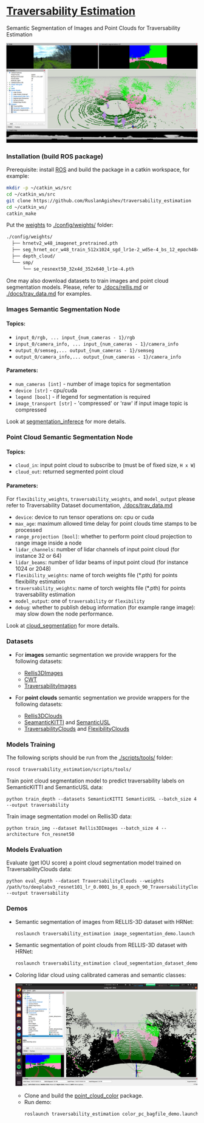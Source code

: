 # [Traversability Estimation](https://docs.google.com/document/d/1ZKGbDJ3xky1IdwFRN3pk5FYKq3wiQ5QcbyBPlOGammw/edit?usp=sharing)

Semantic Segmentation of Images and Point Clouds for Traversability Estimation

![](./docs/segmented_pc.png)

### Installation (build ROS package)

Prerequisite: install [ROS](http://wiki.ros.org/ROS/Installation)
and build the package in a catkin workspace, for example:

```bash
mkdir -p ~/catkin_ws/src
cd ~/catkin_ws/src
git clone https://github.com/RuslanAgishev/traversability_estimation
cd ~/catkin_ws/
catkin_make
```

Put the [weights](http://subtdata.felk.cvut.cz/robingas/data/traversability_estimation/weights/)
to [./config/weights/](./config/weights/) folder:

```bash
./config/weights/
  ├── hrnetv2_w48_imagenet_pretrained.pth
  ├── seg_hrnet_ocr_w48_train_512x1024_sgd_lr1e-2_wd5e-4_bs_12_epoch484/
  ├── depth_cloud/
  └── smp/
      └── se_resnext50_32x4d_352x640_lr1e-4.pth
```

One may also download datasets to train images and point cloud segmentation models.
Please, refer to [./docs/rellis.md](./docs/rellis.md) or [./docs/trav_data.md](./docs/trav_data.md) for examples.

### Images Semantic Segmentation Node

#### Topics:

- `input_0/rgb, ... input_{num_cameras - 1}/rgb`
- `input_0/camera_info, ... input_{num_cameras - 1}/camera_info`
- `output_0/semseg,... output_{num_cameras - 1}/semseg`
- `output_0/camera_info,... output_{num_cameras - 1}/camera_info`

#### Parameters:

- `num_cameras [int]` - number of image topics for segmentation
- `device [str]` - cpu/cuda
- `legend [bool]` - if legend for segmentation is required
- `image_transport [str]` - 'compressed' or 'raw' if input image topic is compressed

Look at [segmentation_inferece](./scripts/segmentation_inference) for more details.


### Point Cloud Semantic Segmentation Node

#### Topics:

- `cloud_in`: input point cloud to subscribe to (must be of fixed size, `H x W`)
- `cloud_out`: returned segmented point cloud

#### Parameters:

For `flexibility_weights`, `traversability_weights`, and `model_output` please refer to
Traversability Dataset documentation, [./docs/trav_data.md](./docs/trav_data.md)

- `device`: device to run tensor operations on: cpu or cuda
- `max_age`: maximum allowed time delay for point clouds time stamps to be processed
- `range_projection [bool]`: whether to perform point cloud projection to range image inside a node
- `lidar_channels`: number of lidar channels of input point cloud (for instance 32 or 64)
- `lidar_beams`: number of lidar beams of input point cloud (for instance 1024 or 2048)
- `flexibility_weights`: name of torch weights file (*.pth) for points flexibility estimation
- `traversability_weights`: name of torch weights file (*.pth) for points traversability estimation
- `model_output`: one of `traversability` or `flexibility`
- `debug`: whether to publish debug information (for example range image): may slow down the node performance.

Look at [cloud_segmentation](./scripts/cloud_segmentation) for more details.


### Datasets

- For **images** semantic segmentation we provide wrappers for the following datasets:
  
  - [Rellis3DImages](https://unmannedlab.github.io/research/RELLIS-3D)
  - [CWT](https://gamma.umd.edu/researchdirections/autonomousdriving/excavator_tns/)
  - [TraversabilityImages](http://subtdata.felk.cvut.cz/robingas/data/traversability_estimation/TraversabilityDataset/supervised/images/)

- For **point clouds** semantic segmentation we provide wrappers for the following datasets:
  
  - [Rellis3DClouds](https://unmannedlab.github.io/research/RELLIS-3D)
  - [SeamanticKITTI](http://semantic-kitti.org/) and [SemanticUSL](https://unmannedlab.github.io/semanticusl)
  - [TraversabilityClouds](http://subtdata.felk.cvut.cz/robingas/data/traversability_estimation/TraversabilityDataset/supervised/clouds/) and [FlexibilityClouds](http://subtdata.felk.cvut.cz/robingas/data/traversability_estimation/TraversabilityDataset/self_supervised/clouds/)

### Models Training

The following scripts should be run from the [./scripts/tools/](./scripts/tools/) folder:
```commandline
roscd traversability_estimation/scripts/tools/
```

Train point cloud segmentation model to predict traversability labels on SemanticKITTI and SemanticUSL data:

```commandline
python train_depth --datasets SemanticKITTI SemanticUSL --batch_size 4 --output traversability 
```

Train image segmentation model on Rellis3D data:

```commandline
python train_img --dataset Rellis3DImages --batch_size 4 --architecture fcn_resnet50 
```

### Models Evaluation

Evaluate (get IOU score) a point cloud segmentation model trained on TraversabilityClouds data:

```commandline
python eval_depth --dataset TraversabilityClouds --weights /path/to/deeplabv3_resnet101_lr_0.0001_bs_8_epoch_90_TraversabilityClouds_depth_labels_traversability_iou_0.972.pth --output traversability
```

### Demos

- Semantic segmentation of images from RELLIS-3D dataset with HRNet:

    ```bash
    roslaunch traversability_estimation image_segmentation_demo.launch model_name:=hrnet
    ```
  
- Semantic segmentation of point clouds from RELLIS-3D dataset with HRNet:

    ```bash
    roslaunch traversability_estimation cloud_segmentation_dataset_demo.launch
    ```

- Coloring lidar cloud using calibrated cameras and semantic classes:

    ![](./docs/colored_pc_demo.png)
    
    - Clone and build the [point_cloud_color](https://github.com/ctu-vras/point_cloud_color) package.
    - Run demo:
        ```bash
        roslaunch traversability_estimation color_pc_bagfile_demo.launch
        ```
